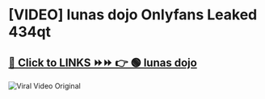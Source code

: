 
 # [VIDEO] lunas dojo Onlyfans Leaked 434qt

## <h2><a href="https://clipsfans.com/lunas_dojo&ref=git">🔗 Click to LINKS ⏩⏩ 👉 🟢 lunas dojo </a></h2>

<a href="https://clipsfans.com/lunas_dojo&ref=git" rel="nofollow" data-target="animated-image.originalLink"><img src="https://i.ibb.co.com/xMMVF88/686577567.gif" alt="Viral Video Original" style="max-width: 100%; display: inline-block;" data-target="animated-image.originalImage"></a>

